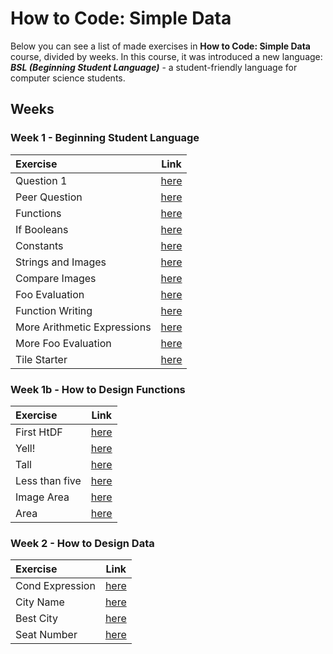 # How to Code: Simple Data
Below you can see a list of made exercises in **How to Code: Simple Data** course, divided by weeks. In this course, it was introduced a new language: ***BSL (Beginning Student Language)*** - a student-friendly language for computer science students.

## Weeks
### Week 1 - Beginning Student Language

Exercise | Link
:-- | :--:
Question 1 | [here](./week1/exercise1.rkt)
Peer Question | [here](./week1/peer_question.rkt)
Functions | [here](./week1/functions.rkt)
If Booleans | [here](./week1/if_booleans.rkt)
Constants | [here](./week1/constants.rkt)
Strings and Images | [here](./week1/strings_and_images.rkt)
Compare Images | [here](./week1/problems/compare-images.rkt)
Foo Evaluation | [here](./week1/problems/foo-evaluation.rkt)
Function Writing | [here](./week1/problems/function-writing.rkt)
More Arithmetic Expressions | [here](./week1/problems/more-arithmetic-expressions.rkt)
More Foo Evaluation | [here](./week1/problems/more-foo-evaluation.rkt)
Tile Starter | [here](./week1/problems/tile-starter.rkt)

### Week 1b - How to Design Functions

Exercise | Link
:-- | :--:
First HtDF | [here](./week1b/first_htdf_problem.rkt)
Yell! | [here](./week1b/yell.rkt)
Tall | [here](./week1b/tall.rkt)
Less than five | [here](./week1b/less_than_five.rkt)
Image Area | [here](./week1b/image-area.rkt)
Area | [here](./week1b/area.rkt)

### Week 2 - How to Design Data

Exercise | Link
:-- | :--:
Cond Expression | [here](./week2/cond_exp.rkt)
City Name | [here](./week2/city_name.rkt)
Best City | [here](./week2/best_city.rkt)
Seat Number | [here](./week2/seat_number.rkt)